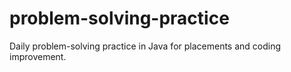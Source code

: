 # problem-solving-practice
Daily problem-solving practice in Java for placements and coding improvement.
